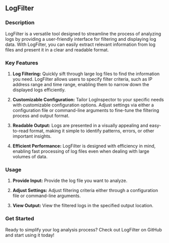 ## LogFilter

### Description
LogFilter is a versatile tool designed to streamline the process of analyzing logs by providing a user-friendly interface for filtering and displaying log data. With LogFilter, you can easily extract relevant information from log files and present it in a clear and readable format.

### Key Features
1. **Log Filtering:** Quickly sift through large log files to find the information you need. LogFilter allows users to specify filter criteria, such as IP address range and time range, enabling them to narrow down the displayed logs efficiently.
   
2. **Customizable Configuration:** Tailor LogInspector to your specific needs with customizable configuration options. Adjust settings via either a configuration file or command-line arguments to fine-tune the filtering process and output format.

3. **Readable Output:** Logs are presented in a visually appealing and easy-to-read format, making it simple to identify patterns, errors, or other important insights.

4. **Efficient Performance:** LogFilter is designed with efficiency in mind, enabling fast processing of log files even when dealing with large volumes of data.

### Usage
   
1. **Provide Input:** Provide the log file you want to analyze.
   
2. **Adjust Settings:** Adjust filtering criteria either through a configuration file or command-line arguments.
   
3. **View Output:** View the filtered logs in the specified output location.

### Get Started
Ready to simplify your log analysis process? Check out LogFilter on GitHub and start using it today!
